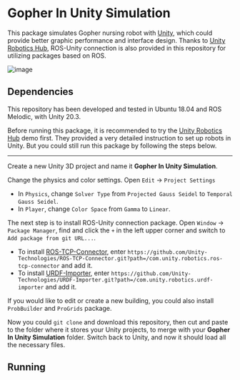 # Gopher In Unity Simulation
This package simulates Gopher nursing robot with [Unity](https://unity.com/), which could provide better graphic performance and interface design. Thanks to [Unity Robotics Hub](https://github.com/Unity-Technologies/Unity-Robotics-Hub), ROS-Unity connection is also provided in this repository for utilizing packages based on ROS.

![image](demo/Gopher_in_Unity.png)

## Dependencies
This repository has been developed and tested in Ubuntu 18.04 and ROS Melodic, with Unity 20.3.

Before running this package, it is recommended to try the [Unity Robotics Hub](https://github.com/Unity-Technologies/Unity-Robotics-Hub) demo first. They provided a very detailed instruction to set up robots in Unity. But you could still run this package by following the steps below.

---

Create a new Unity 3D project and name it **Gopher In Unity Simulation**. 

Change the physics and color settings. Open `Edit` -> `Project Settings` 

- In `Physics`, change `Solver Type` from `Projected Gauss Seidel` to `Temporal Gauss Seidel`. 
- In `Player`, change `Color Space` from `Gamma` to `Linear`.

The next step is to install ROS-Unity connection package. Open `Window` -> `Package Manager`, find and click the `+` in the left upper corner and switch to `Add package from git URL...`. 

- To install [ROS-TCP-Connector](https://github.com/Unity-Technologies/ROS-TCP-Connector), enter `https://github.com/Unity-Technologies/ROS-TCP-Connector.git?path=/com.unity.robotics.ros-tcp-connector` and add it.
- To install [URDF-Importer](https://github.com/Unity-Technologies/URDF-Importer), enter `https://github.com/Unity-Technologies/URDF-Importer.git?path=/com.unity.robotics.urdf-importer` and add it.

If you would like to edit or create a new building, you could also install `ProbBuilder` and `ProGrids` package. 

Now you could `git clone` and download this repository, then cut and paste to the folder where it stores your Unity projects, to merge with your **Gopher In Unity Simulation** folder. Switch back to Unity, and now it should load all the necessary files.

## Running

